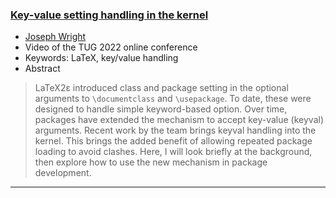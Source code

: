 

### [Key-value setting handling in the kernel](https://www.youtube.com/watch?v=jV9S2M0iEfo)

+ [Joseph Wright]({{site.baseurl}}/about/team/#joseph-wright)
+ Video of the TUG 2022 online conference
+ Keywords: LaTeX, key/value handling
+ Abstract
> 
>
>LaTeX2ε introduced class and package setting in the optional arguments to `\documentclass` and `\usepackage`.
To date, these were designed to handle simple keyword-based option.
Over time, packages have extended the mechanism to accept key-value (keyval) arguments.
Recent work by the team brings keyval handling into the kernel.
This brings the added benefit of allowing repeated package loading to avoid clashes.
Here, I will look briefly at the background, then explore how to use the new mechanism in package development.


***

